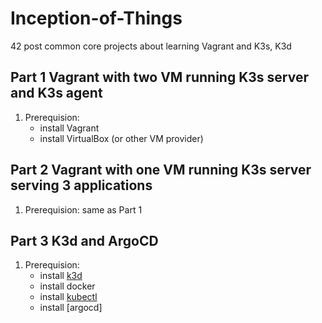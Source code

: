 # Inception-of-Things
42 post common core projects about learning Vagrant and K3s, K3d


## Part 1 Vagrant with two VM running K3s server and K3s agent

1. Prerequision:
    - install Vagrant
    - install VirtualBox (or other VM provider)

## Part 2 Vagrant with one VM running K3s server serving 3 applications
1. Prerequision:
    same as Part 1

## Part 3 K3d and ArgoCD
1. Prerequision:
    - install [k3d](https://k3d.io/stable/)
    - install docker
    - install [kubectl](https://kubernetes.io/docs/tasks/tools/install-kubectl-linux/)
    - install [argocd]
